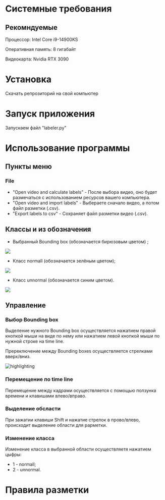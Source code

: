 # Системные требования
## Рекомндуемые 
Процессор: Intel Core i9-14900KS

Оперативная память: 8 гигабайт

Видеокарта: Nvidia RTX 3090

# Установка
Скачать репрозиторий на свой компьютер

#  Запуск приложения
Запускаем файл "labeler.py"

# Использование программы
## Пункты меню 
### File
* "Open video and calculate labels" - После выбора видео, оно будет размечаться с использованием ресурсов вашего компьютера.
* "Open video and import labels" - Выбераете сначало видео, а потом файл разметки (.csv).
* "Export labels to csv" - Сохраняет файл разметки видео (.csv).

## Классы и из обозначения
* Выбранный Bounding box (обозначается бирюзовым цветом) ;

![](https://drive.google.com/uc?id=1qSwyisrEhTmF9S9u16hdy6RmV-6Dveaj)

* Класс normall (обозначается зелёным цветом);

![](https://drive.google.com/uc?id=17Ytgip4Qamx49vSdF9_nSFVkJDkogHQZ)

* Класс unnormal (обозначается синим цветом).

![](https://drive.google.com/uc?id=1UydaRCWEFlg7_mgwOoKrNSwc5vuoWMiQ)

## Управление
### Выбор  Bounding box
Выделение нужного Bounding box осуществляется нажатием правой кнопкой мыши на виде по нему или нажатием левой кнопкой мыши по нужной строке на time line.

Пререключение между Bounding boxes осуществляется стрелками вверх/вниз.

![highlighting](https://github.com/XENOXI/another-label/assets/73095626/208c82d0-3843-45be-bf5b-339ba6e518dd)


### Перемещение по time line
Перемещение между кадрами осуществляется с помощью ползунка времени и клавишами влево/вправо.

### Выделение обсласти
При зажатии клавиши  Shift и нажатие стрелок в прово/влево, происходит выделение области для раpметки.

### Изменение класса
Изменение класса в выбранной области осуществляетя нажатием цыфры:
* 1 - normall;
* 2 - unnormal.

# Правила разметки


